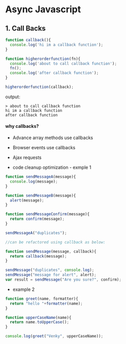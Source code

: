 # Async Javascript
## 1. Call Backs

``` javascript
function callback(){
  console.log('hi im a callback function');
}

function higherorderfunction(fn){
  console.log('about to call callback function');
  fn();
  console.log('after callback function');
}

higherorderfunction(callback);

```
output:
```
> about to call callback function
hi im a callback function
after callback function
```
#### why callbacks?
- Advance array methods use callbacks
- Browser events use callbacks
- Ajax requests

- code cleanup optimization - exmple 1
``` javascript
function sendMessageA(message){
  console.log(message);
}

function sendMessageB(message){
  alert(message);
}

function sendMessageConfirm(message){
  return confirm(message);
}

sendMessageA("duplicates");

//can be refactored using callback as below:

function sendMessage(message, callback){
  return callback(message);
}

sendMessage("duplicates", console.log);
sendMessage("message for alert", alert);
var result = sendMessage("Are you sure?", confirm);

```
- example 2
```javascript
function greet(name, formatter){
  return "hello "+formatter(name);
}

function upperCaseName(name){
  return name.toUpperCase();
}

console.log(greet("Venky", upperCaseName));
```
